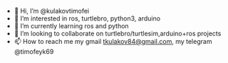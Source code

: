 - 👋 Hi, I’m @kulakovtimofei
- 👀 I’m interested in ros, turtlebro, python3, arduino
- 🌱 I’m currently learning ros and python
- 💞️ I’m looking to collaborate on turtlebro/turtlesim,arduino+ros projects
- 📫 How to reach me my gmail tkulakov84@gmail.com, my telegram @timofeyk69

<!---
kulakovtimofei/kulakovtimofei is a ✨ special ✨ repository because its `README.md` (this file) appears on your GitHub profile.
You can click the Preview link to take a look at your changes.
--->
